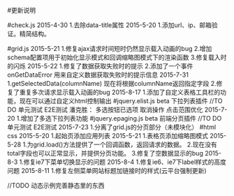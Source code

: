 #更新说明

#check.js
    2015-4-30
        1.去除data-title属性
    2015-5-20
        1.添加url、ip、邮箱验证。精简结构。

#grid.js
    2015-5-21
        1.修复ajax请求时间短时仍然显示载入动画的bug
        2.增加schema配置项用于初始化显示模式和回调缩略图模式下的渲染函数
        3.修复载入时的闪烁
    2015-5-22
        1.修复了数据获取失败时的提示
        2.添加了一个事件 onGetDataError 用来自定义数据获取失败时的提示信息
    2015-7-31
        1.getSelectedData(columnName) 现在将根据columnName返回指定字段
        2.修复了重复多次请求显示载入动画的bug
    2015-8-17
        1.添加了自定义表格工具栏的功能，现在可以通过自定义html控制输出
#jquery.elist.js beta 下拉列表插件
    //TO DO
    单元测试
    E2E测试
    潘克胜： 多选按钮已选项 取消操作 点击范围优化
    2015-7-20
        1.增加了多选下拉列表功能
#jquery.epaging.js beta 前端分页插件
    //TO DO
    单元测试
    E2E测试
    2015-7-23
        1.分离了grid.js的分页部分（未模块化）
#html css
    2015-5-20
        1.起始页添加应用列表
    2015-5-21
        1.表格页添加缩略图模式
    2015-5-28
        1.为grid.load()方法提供了一个回调函数，返回请求的数据。
        2.现在没有total字段也可以正常显示，并提供分页功能。
        3.修复了空数据显示的bug
    2015-8-3
        1.修复ie7下菜单切换显示的问题
    2015-8-4
        1.修复ie6、ie7下label样式的高度问题
    2015-8-11
        1.修复左侧菜单网站标题加链接时的样式(云平台强制更新)

//TODO
    动态示例完善静态里的东西